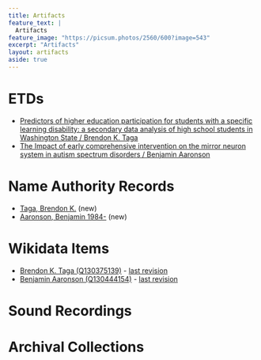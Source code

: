 ```yaml
---
title: Artifacts
feature_text: |
  Artifacts
feature_image: "https://picsum.photos/2560/600?image=543"
excerpt: "Artifacts"
layout: artifacts
aside: true
---
```


# ETDs
- [Predictors of higher education participation for students with a specific learning disability: a secondary data analysis of high school students in Washington State / Brendon K. Taga](https://github.com/cspayne/fall2024dfw/blob/main/_artifacts/NAFs/981519192.pdf)
- [The Impact of early comprehensive intervention on the mirror neuron system in autism spectrum disorders /
Benjamin Aaronson](https://github.com/cspayne/fall2024dfw/blob/main/_artifacts/NAFs/981515721.pdf)

# Name Authority Records

- [Taga, Brendon K.](https://github.com/cspayne/fall2024dfw/blob/main/_artifacts/NAFs/no2024107202_new.pdf) (new)
- [Aaronson, Benjamin 1984-](https://github.com/cspayne/fall2024dfw/blob/main/_artifacts/NAFs/no2024110391_new.pdf) (new)

# Wikidata Items
- [Brendon K. Taga (Q130375139)](http://www.wikidata.org/entity/Q130375139) - [last revision](https://www.wikidata.org/w/index.php?title=Q130375139&oldid=2257128087)
- [Benjamin Aaronson (Q130444154)](http://www.wikidata.org/entity/Q130444154) - [last revision](https://www.wikidata.org/w/index.php?title=Q130444154&oldid=2258805721)

# Sound Recordings

# Archival Collections
